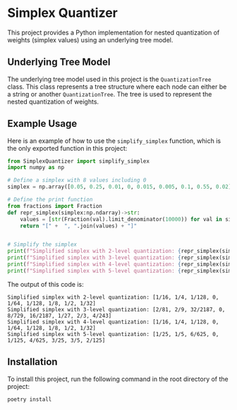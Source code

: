 # Simplex Quantizer

This project provides a Python implementation for nested quantization of weights (simplex values) using an underlying tree model.

## Underlying Tree Model

The underlying tree model used in this project is the `QuantizationTree` class. This class represents a tree structure where each node can either be a string or another `QuantizationTree`. The tree is used to represent the nested quantization of weights.

## Example Usage

Here is an example of how to use the `simplify_simplex` function, which is the only exported function in this project:

```python
from SimplexQuantizer import simplify_simplex
import numpy as np

# Define a simplex with 8 values including 0 
simplex = np.array([0.05, 0.25, 0.01, 0, 0.015, 0.005, 0.1, 0.55, 0.02]) 

# Define the print function
from fractions import Fraction
def repr_simplex(simplex:np.ndarray)->str:
    values = [str(Fraction(val).limit_denominator(10000)) for val in simplex]
    return "[" +  ", ".join(values) + "]"


# Simplify the simplex
print(f"Simplified simplex with 2-level quantization: {repr_simplex(simplify_simplex(simplex, level_count=2))}")
print(f"Simplified simplex with 3-level quantization: {repr_simplex(simplify_simplex(simplex, level_count=3))}")
print(f"Simplified simplex with 4-level quantization: {repr_simplex(simplify_simplex(simplex, level_count=4))}")
print(f"Simplified simplex with 5-level quantization: {repr_simplex(simplify_simplex(simplex, level_count=5))}")
```

The output of this code is:

```
Simplified simplex with 2-level quantization: [1/16, 1/4, 1/128, 0, 1/64, 1/128, 1/8, 1/2, 1/32]
Simplified simplex with 3-level quantization: [2/81, 2/9, 32/2187, 0, 8/729, 16/2187, 1/27, 2/3, 4/243]
Simplified simplex with 4-level quantization: [1/16, 1/4, 1/128, 0, 1/64, 1/128, 1/8, 1/2, 1/32]
Simplified simplex with 5-level quantization: [1/25, 1/5, 6/625, 0, 1/125, 4/625, 3/25, 3/5, 2/125]
```

## Installation

To install this project, run the following command in the root directory of the project:

```
poetry install
```

